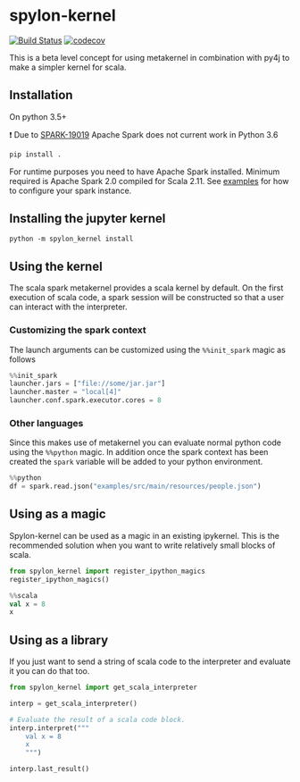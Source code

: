 # spylon-kernel
[![Build Status](https://travis-ci.org/maxpoint/spylon-kernel.svg?branch=master)](https://travis-ci.org/mariusvniekerk/spylon-kernel)
[![codecov](https://codecov.io/gh/maxpoint/spylon-kernel/branch/master/graph/badge.svg)](https://codecov.io/gh/mariusvniekerk/spylon-kernel)

This is a beta level concept for using metakernel in combination with py4j to make a simpler kernel for scala.

## Installation

On python 3.5+

:exclamation: Due to [SPARK-19019](https://issues.apache.org/jira/browse/SPARK-19019) Apache Spark does not current work
 in Python 3.6

```bash
pip install .
```

For runtime purposes you need to have Apache Spark installed.  Minimum required is Apache Spark 2.0 compiled for Scala 2.11.
See [examples](./examples/basic_example.ipynb) for how to configure your spark instance.

## Installing the jupyter kernel

```
python -m spylon_kernel install
```

## Using the kernel

The scala spark metakernel provides a scala kernel by default. On the first execution of scala code, a spark session
will be constructed so that a user can interact with the interpreter.

### Customizing the spark context

The launch arguments can be customized using the `%%init_spark` magic as follows

```python
%%init_spark
launcher.jars = ["file://some/jar.jar"]
launcher.master = "local[4]"
launcher.conf.spark.executor.cores = 8
```

### Other languages

Since this makes use of metakernel you can evaluate normal python code using the `%%python` magic.  In addition once 
the spark context has been created the `spark` variable will be added to your python environment.

```python
%%python
df = spark.read.json("examples/src/main/resources/people.json")
```

## Using as a magic

Spylon-kernel can be used as a magic in an existing ipykernel.  This is the recommended solution when you want to write
relatively small blocks of scala.

```python
from spylon_kernel import register_ipython_magics
register_ipython_magics()
```

```scala
%%scala
val x = 8
x
```

## Using as a library

If you just want to send a string of scala code to the interpreter and evaluate it you can
do that too.

```python
from spylon_kernel import get_scala_interpreter

interp = get_scala_interpreter()

# Evaluate the result of a scala code block.
interp.interpret("""
    val x = 8
    x
    """)

interp.last_result()
```
